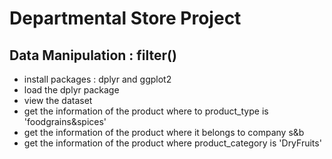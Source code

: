 # Departmental Store Project
## Data Manipulation : filter()
- install packages : dplyr and ggplot2
- load the dplyr package
- view the dataset
- get the information of the product where to product_type is 'foodgrains&spices'
- get the information of the product where it belongs to company s&b
- get the information of the product where product_category is 'DryFruits'
